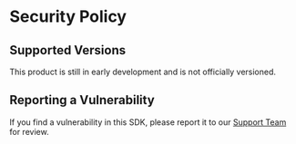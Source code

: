 # Security Policy

## Supported Versions

This product is still in early development and is not officially versioned.

## Reporting a Vulnerability

If you find a vulnerability in this SDK, please report it to our [Support Team](mailto:support@bugsnag.com) for review.